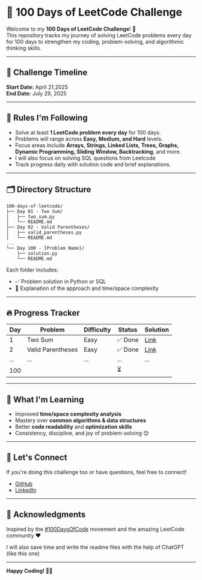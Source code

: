 # 💯 100 Days of LeetCode Challenge

Welcome to my **100 Days of LeetCode Challenge**! 🚀  
This repository tracks my journey of solving LeetCode problems every day for 100 days to strengthen my coding, problem-solving, and algorithmic thinking skills.

---

## 📅 Challenge Timeline

**Start Date:** April 21,2025  
**End Date:** July 29, 2025

---

## 📌 Rules I'm Following

- Solve at least **1 LeetCode problem every day** for 100 days.
- Problems will range across **Easy, Medium, and Hard** levels.
- Focus areas include **Arrays, Strings, Linked Lists, Trees, Graphs, Dynamic Programming, Sliding Window, Backtracking**, and more.
- I will also focus on solving SQL questions from Leetcode
- Track progress daily with solution code and brief explanations.

---

## 🗂️ Directory Structure

```
100-days-of-leetcode/
├── Day 01 - Two Sum/
│   ├── two_sum.py
│   └── README.md
├── Day 02 - Valid Parentheses/
│   ├── valid_parentheses.py
│   └── README.md
...
└── Day 100 - [Problem Name]/
    ├── solution.py
    └── README.md
```

Each folder includes:
- ✅ Problem solution in Python or SQL
- 📄 Explanation of the approach and time/space complexity

---

## 🔥 Progress Tracker

| Day | Problem | Difficulty | Status | Solution |
|-----|---------|------------|--------|----------|
| 1   | Two Sum | Easy       | ✅ Done | [Link](./Day%2001%20-%20Two%20Sum/two_sum.py) |
| 2   | Valid Parentheses | Easy | ✅ Done | [Link](./Day%2002%20-%20Valid%20Parentheses/valid_parentheses.py) |
| ... | ...     | ...        | ...    | ...      |
| 100 |         |            | ⏳      |          |

---

## 🧠 What I'm Learning

- Improved **time/space complexity analysis**
- Mastery over **common algorithms & data structures**
- Better **code readability** and **optimization skills**
- Consistency, discipline, and joy of problem-solving 😊

---

## 🌟 Let's Connect

If you're doing this challenge too or have questions, feel free to connect!

- [GitHub](https://github.com/mehak-sood)
- [LinkedIn](https://www.linkedin.com/in/mehak-sood/)

---

## 🙌 Acknowledgments

Inspired by the [#100DaysOfCode](https://www.100daysofcode.com/) movement and the amazing LeetCode community ❤️

I will also save time and write the readme files with the help of ChatGPT (like this one)

---

**Happy Coding! 🧑‍💻**

